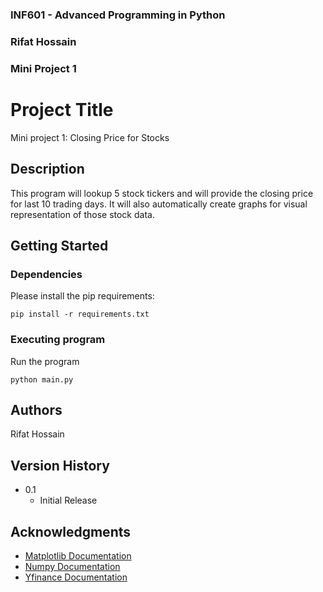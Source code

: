 ### INF601 - Advanced Programming in Python
### Rifat Hossain   
### Mini Project 1
 
 
# Project Title
 
Mini project 1: Closing Price for Stocks
 
## Description
 
This program will lookup 5 stock tickers and will provide the closing price for last 10 trading days. It will also automatically create graphs for visual representation of those stock data. 
 
## Getting Started
 
### Dependencies

Please install the pip requirements:

```
pip install -r requirements.txt
```
 
### Executing program
 
Run the program

```
python main.py
```

## Authors

Rifat Hossain
 
## Version History
 
* 0.1
    * Initial Release
 

## Acknowledgments
 
* [Matplotlib Documentation](https://matplotlib.org/stable/tutorials/index.html)
* [Numpy Documentation](https://numpy.org/doc/stable/user/quickstart.html)
* [Yfinance Documentation](https://ranaroussi.github.io/yfinance/index.html)
